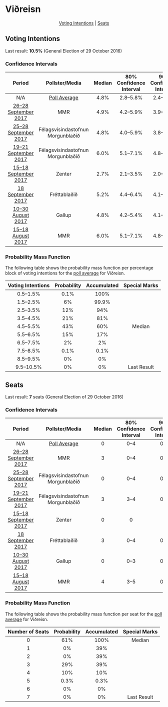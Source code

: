 # Viðreisn

<p align="center"><a href="#voting-intentions">Voting Intentions</a> | <a href="#seats">Seats</a></p>

## Voting Intentions

Last result: **10.5%** (General Election of 29 October 2016)

### Confidence Intervals

| Period     | Pollster/Media   | Median | 80% Confidence Interval | 90% Confidence Interval | 95% Confidence Interval | 99% Confidence Interval |
|:----------:|:----------------:|:-----------:|:-----------------------:|:-----------------------:|:-----------------------:|:-----------------------:|
| N/A | [Poll Average](average.html) | 4.8% | 2.8–5.8% | 2.4–6.2% | 2.2–6.5% | 1.9–7.1% |
| [26–28 September 2017](2017-09-28-MMR.html) | MMR | 4.9% | 4.2–5.9% | 3.9–6.2% | 3.8–6.5% | 3.4–7.0% |
| [25–28 September 2017](2017-09-28-Felagsvisindastofnun.html) | Félagsvísindastofnun <br> Morgunblaðið | 4.8% | 4.0–5.9% | 3.8–6.1% | 3.6–6.4% | 3.3–6.9% |
| [19–21 September 2017](2017-09-21-Felagsvisindastofnun.html) | Félagsvísindastofnun <br> Morgunblaðið | 6.0% | 5.1–7.1% | 4.8–7.4% | 4.6–7.7% | 4.2–8.3% |
| [15–18 September 2017](2017-09-18-Zenter.html) | Zenter | 2.7% | 2.1–3.5% | 2.0–3.7% | 1.9–4.0% | 1.6–4.4% |
| [18 September 2017](2017-09-18-Frettabladid.html) | Fréttablaðið | 5.2% | 4.4–6.4% | 4.1–6.7% | 3.9–7.0% | 3.5–7.6% |
| [10–30 August 2017](2017-08-30-Gallup.html) | Gallup | 4.8% | 4.2–5.4% | 4.1–5.6% | 4.0–5.8% | 3.7–6.1% |
| [15–18 August 2017](2017-08-18-MMR.html) | MMR | 6.0% | 5.1–7.1% | 4.8–7.4% | 4.6–7.7% | 4.3–8.2% |

### Probability Mass Function

The following table shows the probability mass function per percentage block of voting intentions for the [poll average](average.html) for Viðreisn.

| Voting Intentions | Probability | Accumulated | Special Marks |
|:-----------------:|:-----------:|:-----------:|:-------------:|
| 0.5–1.5% | 0.1% | 100% |  |
| 1.5–2.5% | 6% | 99.9% |  |
| 2.5–3.5% | 12% | 94% |  |
| 3.5–4.5% | 21% | 81% |  |
| 4.5–5.5% | 43% | 60% | Median |
| 5.5–6.5% | 15% | 17% |  |
| 6.5–7.5% | 2% | 2% |  |
| 7.5–8.5% | 0.1% | 0.1% |  |
| 8.5–9.5% | 0% | 0% |  |
| 9.5–10.5% | 0% | 0% | Last Result |


## Seats

Last result: **7** seats (General Election of 29 October 2016)

### Confidence Intervals

| Period     | Pollster/Media   | Median | 80% Confidence Interval | 90% Confidence Interval | 95% Confidence Interval | 99% Confidence Interval |
|:----------:|:----------------:|:------:|:-----------------------:|:-----------------------:|:-----------------------:|:-----------------------:|
| N/A | [Poll Average](average.html) | 0 | 0–4 | 0–4 | 0–4 | 0–4 |
| [26–28 September 2017](2017-09-28-MMR.html) | MMR | 3 | 0–4 | 0–4 | 0–4 | 0–4 |
| [25–28 September 2017](2017-09-28-Felagsvisindastofnun.html) | Félagsvísindastofnun <br> Morgunblaðið | 0 | 0–4 | 0–4 | 0–4 | 0–4 |
| [19–21 September 2017](2017-09-21-Felagsvisindastofnun.html) | Félagsvísindastofnun <br> Morgunblaðið | 3 | 3–4 | 0–5 | 0–5 | 0–5 |
| [15–18 September 2017](2017-09-18-Zenter.html) | Zenter | 0 | 0 | 0 | 0 | 0 |
| [18 September 2017](2017-09-18-Frettabladid.html) | Fréttablaðið | 3 | 0–4 | 0–4 | 0–4 | 0–5 |
| [10–30 August 2017](2017-08-30-Gallup.html) | Gallup | 0 | 0–3 | 0–3 | 0–4 | 0–4 |
| [15–18 August 2017](2017-08-18-MMR.html) | MMR | 4 | 3–5 | 0–5 | 0–5 | 0–5 |

### Probability Mass Function

The following table shows the probability mass function per seat for the [poll average](average.html) for Viðreisn.

| Number of Seats | Probability | Accumulated | Special Marks |
|:---------------:|:-----------:|:-----------:|:-------------:|
| 0 | 61% | 100% | Median |
| 1 | 0% | 39% |  |
| 2 | 0% | 39% |  |
| 3 | 29% | 39% |  |
| 4 | 10% | 10% |  |
| 5 | 0.3% | 0.3% |  |
| 6 | 0% | 0% |  |
| 7 | 0% | 0% | Last Result |


